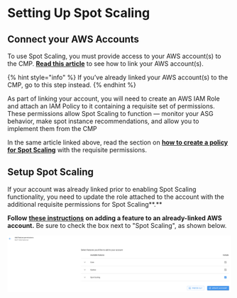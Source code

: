 # Setting Up Spot Scaling

## Connect your AWS Accounts

To use Spot Scaling, you must provide access to your AWS account\(s\) to the CMP. [**Read this article**](https://help.doit-intl.com/amazon-web-services/add-your-amazon-web-services-iam-role) to see how to link your AWS account\(s\).

{% hint style="info" %}
If you’ve already linked your AWS account\(s\) to the CMP, go to this step instead.
{% endhint %}

As part of linking your account, you will need to create an AWS IAM Role and attach an IAM Policy to it containing a requisite set of permissions. These permissions allow Spot Scaling to function — monitor your ASG behavior, make spot instance recommendations, and allow you to implement them from the CMP

In the same article linked above, read the section on [**how to create a policy for Spot Scaling**](https://help.doit-intl.com/amazon-web-services/add-your-amazon-web-services-iam-role#spot0) with the requisite permissions.

## Setup Spot Scaling

If your account was already linked prior to enabling Spot Scaling functionality, you need to update the role attached to the account with the additional requisite permissions for Spot Scaling**.**

**Follow** [**these instructions**](https://help.doit-intl.com/amazon-web-services/add-your-amazon-web-services-iam-role#adding-a-feature) **on adding a feature to an already-linked AWS account.** Be sure to check the box next to "Spot Scaling", as shown below.

![](../.gitbook/assets/image%20%2869%29.png)



